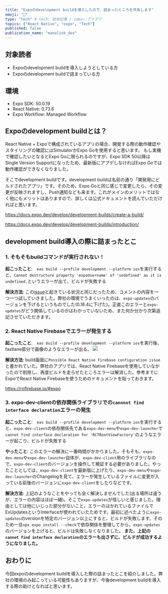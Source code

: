 ```yaml
---
title: "Expoのdevelopment buildを導入したので、詰まったところを共有します"
emoji: "🍎"
type: "tech" # tech: 技術記事 / idea: アイデア
topics: ["React Native", "expo", "Tech"]
published: false
publication_name: "manalink_dev"
---
```


## 対象読者
- Expoのdevelopment buildを導入しようとしている方
- Expoのdevelopment buildで詰まっている方

## 環境
- Expo SDK: 50.0.19
- React Native: 0.73.6
- Expo Workflow: Managed Workflow

## Expoのdevelopment buildとは？
React Native + Expoで構成されているアプリの場合、開発する際の動作確認やスタイリングの確認にはSimulatorかExpo Goを使用すると思います。
もし実機で確認したいとなるとExpo Goに限られるのですが、Expo SDK 50以降はSingle Version Supportになったため、最新版にアプデしなければExpo Goでは動作確認ができなくなりました。

そこでdevelopment buildです。development buildは名前の通り「開発用にビルドされたアプリ」です。そのため、Expo Goと同じ感じで変更したら、その変更が反映されますし、Push通知なども来ます。これがメインのメリットではなく他にもメリットはありますので、詳しくは公式ドキュメントを読んでいただければと思います。

https://docs.expo.dev/develop/development-builds/create-a-build/

https://docs.expo.dev/develop/development-builds/introduction/

## development build導入の際に詰まったとこ
### 1. そもそもbuildコマンドが実行されない！
**起こったこと**:　`eas build --profile development --platform ios`を実行すると、`Cannot destructure property 'expoUsername' of 'undefined' as it is undefined.`というエラーが出て、ビルドが失敗する

**解決方法**: この[issue](https://github.com/expo/expo/issues/25894)と起きている状況と同じだったため、コメントの内容を一つ一つ試していきました。弊社の環境でうまくいったのは、`expo-updates`のバージョンを下げるというものでした(0.18.4に下げた)。正直このエラーと`expo-updates`がどう関係しているのかはわかっていないため、また何か分かり次第追記させていただきます。

### 2. React Native Firebaseでエラーが発生する
**起こったこと**:　`eas build --profile development --platform ios`を実行後、fastlane部分で画像のようなエラーが出る。
![](https://storage.googleapis.com/zenn-user-upload/639814d993f4-20240604.png)

**解決方法**: build画面に`Possible React Native Firebase configuration issue`と書かれていた。弊社のアプリでは、React Native Firebaseを使用していなかったので削除し、再度ビルドを走らせたところエラーは解消した。参考までにExpoでReact Native Firebaseを使うためのドキュメントを貼っておきます。

https://rnfirebase.io/#expo

### 3. expo-dev-clientの依存関係ライブラリでの`cannnot find interface declaration`エラーの発生
**起こったこと**:　`eas build --profile development --platform ios`を実行すると、`expo-dev-client`の依存関係先である`expo-dev-menu`や`expo-dev-launcher`で`cannot find interface declaration for 'RCTRootViewFactory'`のようなエラーが起こり、ビルドが失敗する

**やったこと**: このエラーの解決に一番時間がかかりました。そもそも、`expo-dev-menu`や`expo-dev-launcher`自体が、`expo-dev-client`用のライブラリなので、`expo-dev-client`のバージョンを操作して検証する必要がありました。やったこととしては、`expo-dev-client`を最新版に上げたり、`expo-dev-menu`や`expo-dev-launcher`のChangelogを見て、エラーが発生しているファイルに変更が入っている前後のバージョンに`expo-dev-client`をしたりなどです。

**解決方法**: 上記のようなことをやっても全く解決しませんでした(出る場所は違うが、エラーの内容はほぼ一緒)。そこで`expo-updates`が怪しいと感じました。理由としては他にいじった部分がないこと、エラーのはかれているファイルでExUpdatesというInterfaceが使われていたためです。最初に述べたように`expo-updates`のversionを特定のバージョン以上にすると、ビルドが失敗します。そのため一旦`npx expo install --check`で依存関係を整理してから、`expo-updates`のバージョンを上げると、ビルドは失敗しなくなりました。
**また、上記の`cannot find interface declaration`のエラーも出さずに、ビルドが成功するようになりました。**

## おわりに
今回expoのdevelopment buildを導入した際の詰まったとこを紹介しました。弊社の環境のみ起こっている可能性もありますが、今後development buildを導入する際の助けとなればと思います。
